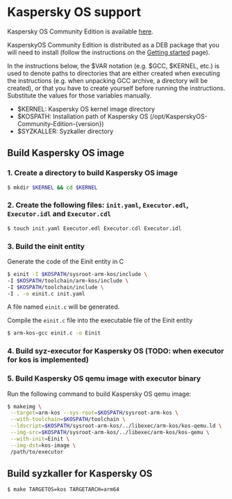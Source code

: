# Kaspersky OS support


Kaspersky OS Community Edition is available [here](https://os.kaspersky.com/download-community-edition/). 

KasperskyOS Community Edition is distributed as a DEB package that you will need to install (follow the instructions on the [Getting started](https://support.kaspersky.com/help/KCE/1.0/en-US/getting_started.htm) page).

In the instructions below, the $VAR notation (e.g. $GCC, $KERNEL, etc.) is used to denote paths to directories that are either created when executing the instructions (e.g. when unpacking GCC archive, a directory will be created), or that you have to create yourself before running the instructions. Substitute the values for those variables manually.

- $KERNEL: Kaspersky OS kernel image directory
- $KOSPATH: Installation path of Kaspersky OS (/opt/KasperskyOS-Community-Edition-{version})
- $SYZKALLER: Syzkaller directory


## Build Kaspersky OS image

### 1. Create a directory to build Kaspersky OS image

```bash
$ mkdir $KERNEL && cd $KERNEL
```

### 2. Create the following files: `init.yaml`, `Executor.edl`, `Executor.idl` and `Executor.cdl`

```bash
$ touch init.yaml Executor.edl Executor.cdl Executor.idl
```

### 3. Build the einit entity

Generate the code of the Einit entity in C 

```bash
$ einit -I $KOSPATH/sysroot-arm-kos/include \
-I $KOSPATH/toolchain/arm-kos/include \
-I $KOSPATH/toolchain/include \
-I . -o einit.c init.yaml
```

A file named `einit.c` will be generated.


Compile the `einit.c` file into the executable file of the Einit entity

```bash
$ arm-kos-gcc einit.c -o Einit
```

### 4. Build syz-executor for Kaspersky OS (TODO: when executor for kos is implemented)


### 5. Build Kaspersky OS qemu image with executor binary

Run the following command to build Kaspersky OS qemu image:

```bash
$ makeimg \
 --target=arm-kos --sys-root=$KOSPATH/sysroot-arm-kos \
 --with-toolchain=$KOSPATH/toolchain \
 --ldscript=$KOSPATH/sysroot-arm-kos/../libexec/arm-kos/kos-qemu.ld \
 --img-src=$KOSPATH/sysroot-arm-kos/../libexec/arm-kos/kos-qemu \
 --with-init=Einit \
 --img-dst=kos-image \
 /path/to/executor
```


## Build syzkaller for Kaspersky OS

```bash
$ make TARGETOS=kos TARGETARCH=arm64
```